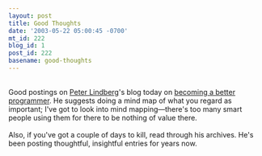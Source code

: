 ```yaml
---
layout: post
title: Good Thoughts
date: '2003-05-22 05:00:45 -0700'
mt_id: 222
blog_id: 1
post_id: 222
basename: good-thoughts
---
```

<br />Good postings on <a href="http://www.tesugen.com/">Peter Lindberg</a>'s blog today on <a href="http://tesugen.com/2003/05/22.html#becomingabetterprogrammer">becoming a better programmer</a>. He suggests doing a mind map of what you regard as important; I've got to look into mind mapping&#x2014;there's too many smart people using them for there to be nothing of value there.<br /><br />Also, if you've got a couple of days to kill, read through his archives. He's been posting thoughtful, insightful entries for years now.<br /><br /><br />

